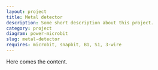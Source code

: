 ```yaml
---
layout: project
title: Metal detector
description: Some short description about this project.
category: project
diagram: power-microbit
slug: metal-detector
requires: microbit, snapbit, B1, S1, 3-wire
---
```


Here comes the content.